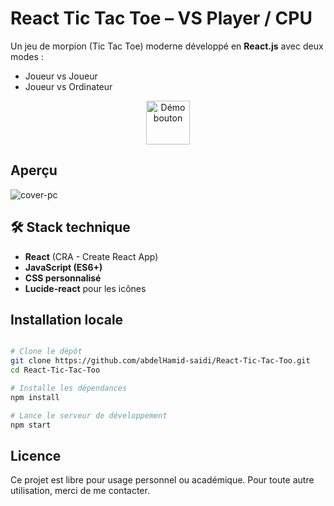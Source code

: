 #  React Tic Tac Toe – VS Player / CPU

Un jeu de morpion (Tic Tac Toe) moderne développé en **React.js** avec deux modes :
-  Joueur vs Joueur
-  Joueur vs Ordinateur

<p align="center">
  <a href="https://abdelhamid-saidi.github.io/React-Tic-Tac-Too/" target="_blank">
    <img src="https://github.com/user-attachments/assets/c32a4077-64b0-4caf-8b45-fdabc651e6d4" alt="Démo bouton" height="70">
  </a>
</p>


##  Aperçu

![cover-pc](https://github.com/user-attachments/assets/be51fdf8-221f-4903-a48d-00b18ba4d104)


## 🛠️ Stack technique

- **React** (CRA - Create React App)
- **JavaScript (ES6+)**
- **CSS personnalisé**
- **Lucide-react** pour les icônes


##  Installation locale

```bash

# Clone le dépôt
git clone https://github.com/abdelHamid-saidi/React-Tic-Tac-Too.git
cd React-Tic-Tac-Too

# Installe les dépendances
npm install

# Lance le serveur de développement
npm start

```


##  Licence
Ce projet est libre pour usage personnel ou académique. Pour toute autre utilisation, merci de me contacter.
